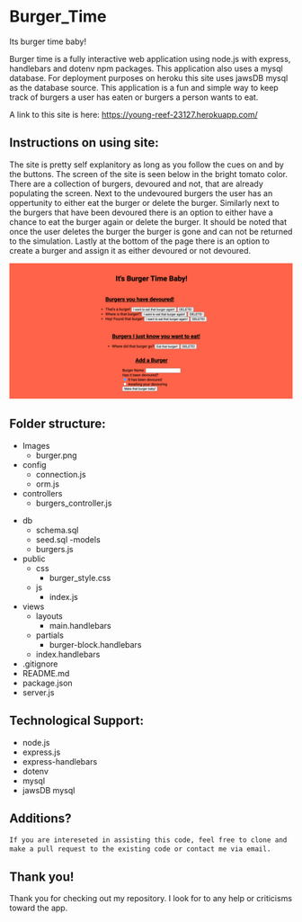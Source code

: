 # Burger_Time
Its burger time baby!

  Burger time is a fully interactive web application using node.js with express, handlebars and dotenv npm packages.  This application also uses a mysql database.  For deployment purposes on heroku this site uses jawsDB mysql as the database source.  This application is a fun and simple way to keep track of burgers a user has eaten or burgers a person wants to eat.   
  
  A link to this site is here:  https://young-reef-23127.herokuapp.com/
  
## Instructions on using site:

  The site is pretty self explanitory as long as you follow the cues on and by the buttons.  The screen of the site is seen below in the bright tomato color.  There are a collection of burgers, devoured and not, that are already populating the screen.  Next to the undevoured burgers the user has an oppertunity to either eat the burger or delete the burger.  Similarly next to the burgers that have been devoured there is an option to either have a chance to eat the burger again or delete the burger. It should be noted that once the user deletes the burger the burger is gone and can not be returned to the simulation.  Lastly at the bottom of the page there is an option to create a burger and assign it as either devoured or not devoured.  
  
  ![page of burgers!](Images/Burger.png)

## Folder structure:

* Images
  * burger.png
* config
  * connection.js
  * orm.js
* controllers
  * burgers_controller.js
- db
  - schema.sql
  - seed.sql
-models
  - burgers.js
- public
  - css
    - burger_style.css
  - js
    - index.js
- views
  - layouts
    - main.handlebars
  - partials
    - burger-block.handlebars
  - index.handlebars
- .gitignore
- README.md
- package.json
- server.js


## Technological Support:
  - node.js
  - express.js
  - express-handlebars
  - dotenv
  - mysql
  - jawsDB mysql
 
## Additions?
    If you are intereseted in assisting this code, feel free to clone and make a pull request to the existing code or contact me via email.
    
## Thank you!
  Thank you for checking out my repository.  I look for to any help or criticisms toward the app.
  


